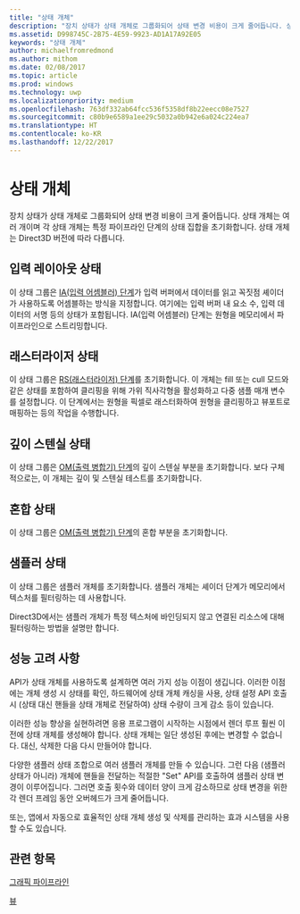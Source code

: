 ```yaml
---
title: "상태 개체"
description: "장치 상태가 상태 개체로 그룹화되어 상태 변경 비용이 크게 줄어듭니다. 상태 개체는 여러 개이며 각 상태 개체는 특정 파이프라인 단계의 상태 집합을 초기화합니다. 상태 개체는 Direct3D 버전에 따라 다릅니다."
ms.assetid: D998745C-2B75-4E59-9923-AD1A17A92E05
keywords: "상태 개체"
author: michaelfromredmond
ms.author: mithom
ms.date: 02/08/2017
ms.topic: article
ms.prod: windows
ms.technology: uwp
ms.localizationpriority: medium
ms.openlocfilehash: 763df332ab64fcc536f5358df8b22eecc08e7527
ms.sourcegitcommit: c80b9e6589a1ee29c5032a0b942e6a024c224ea7
ms.translationtype: HT
ms.contentlocale: ko-KR
ms.lasthandoff: 12/22/2017
---
```

# <a name="state-objects"></a>상태 개체


장치 상태가 상태 개체로 그룹화되어 상태 변경 비용이 크게 줄어듭니다. 상태 개체는 여러 개이며 각 상태 개체는 특정 파이프라인 단계의 상태 집합을 초기화합니다. 상태 개체는 Direct3D 버전에 따라 다릅니다.

## <a name="span-idinputlayoutspanspan-idinputlayoutspanspan-idinputlayoutspaninput-layout-state"></a><span id="Input_Layout"></span><span id="input_layout"></span><span id="INPUT_LAYOUT"></span>입력 레이아웃 상태


이 상태 그룹은 [IA(입력 어셈블러) 단계](input-assembler-stage--ia-.md)가 입력 버퍼에서 데이터를 읽고 꼭짓점 셰이더가 사용하도록 어셈블하는 방식을 지정합니다. 여기에는 입력 버퍼 내 요소 수, 입력 데이터의 서명 등의 상태가 포함됩니다. IA(입력 어셈블러) 단계는 원형을 메모리에서 파이프라인으로 스트리밍합니다.

## <a name="span-idrasterizerspanspan-idrasterizerspanspan-idrasterizerspanrasterizer-state"></a><span id="Rasterizer"></span><span id="rasterizer"></span><span id="RASTERIZER"></span>래스터라이저 상태


이 상태 그룹은 [RS(래스터라이저) 단계](rasterizer-stage--rs-.md)를 초기화합니다. 이 개체는 fill 또는 cull 모드와 같은 상태를 포함하여 클리핑을 위해 가위 직사각형을 활성화하고 다중 샘플 매개 변수를 설정합니다. 이 단계에서는 원형을 픽셀로 래스터화하여 원형을 클리핑하고 뷰포트로 매핑하는 등의 작업을 수행합니다.

## <a name="span-iddepthstencilspanspan-iddepthstencilspanspan-iddepthstencilspandepth-stencil-state"></a><span id="DepthStencil"></span><span id="depthstencil"></span><span id="DEPTHSTENCIL"></span>깊이 스텐실 상태


이 상태 그룹은 [OM(출력 병합기) 단계](output-merger-stage--om-.md)의 깊이 스텐실 부분을 초기화합니다. 보다 구체적으로는, 이 개체는 깊이 및 스텐실 테스트를 초기화합니다.

## <a name="span-idblendspanspan-idblendspanspan-idblendspanblend-state"></a><span id="Blend"></span><span id="blend"></span><span id="BLEND"></span>혼합 상태


이 상태 그룹은 [OM(출력 병합기) 단계](output-merger-stage--om-.md)의 혼합 부분을 초기화합니다.

## <a name="span-idsamplerspanspan-idsamplerspanspan-idsamplerspansampler-state"></a><span id="Sampler"></span><span id="sampler"></span><span id="SAMPLER"></span>샘플러 상태


이 상태 그룹은 샘플러 개체를 초기화합니다. 샘플러 개체는 셰이더 단계가 메모리에서 텍스처를 필터링하는 데 사용합니다.

Direct3D에서는 샘플러 개체가 특정 텍스처에 바인딩되지 않고 연결된 리소스에 대해 필터링하는 방법을 설명만 합니다.

## <a name="span-idperformanceconsiderationsspanspan-idperformanceconsiderationsspanspan-idperformanceconsiderationsspanperformance-considerations"></a><span id="Performance_Considerations"></span><span id="performance_considerations"></span><span id="PERFORMANCE_CONSIDERATIONS"></span>성능 고려 사항


API가 상태 개체를 사용하도록 설계하면 여러 가지 성능 이점이 생깁니다. 이러한 이점에는 개체 생성 시 상태를 확인, 하드웨어에 상태 개체 캐싱을 사용, 상태 설정 API 호출 시 (상태 대신 핸들을 상태 개체로 전달하여) 상태 수량이 크게 감소 등이 있습니다.

이러한 성능 향상을 실현하려면 응용 프로그램이 시작하는 시점에서 렌더 루프 훨씬 이전에 상태 개체를 생성해야 합니다. 상태 개체는 일단 생성된 후에는 변경할 수 없습니다. 대신, 삭제한 다음 다시 만들어야 합니다.

다양한 샘플러 상태 조합으로 여러 샘플러 개체를 만들 수 있습니다. 그런 다음 (샘플러 상태가 아니라) 개체에 핸들을 전달하는 적절한 "Set" API를 호출하여 샘플러 상태 변경이 이루어집니다. 그러면 호출 횟수와 데이터 양이 크게 감소하므로 상태 변경을 위한 각 렌더 프레임 동안 오버헤드가 크게 줄어듭니다.

또는, 앱에서 자동으로 효율적인 상태 개체 생성 및 삭제를 관리하는 효과 시스템을 사용할 수도 있습니다.

## <a name="span-idrelated-topicsspanrelated-topics"></a><span id="related-topics"></span>관련 항목


[그래픽 파이프라인](graphics-pipeline.md)

[뷰](views.md)

 

 




